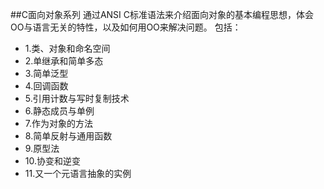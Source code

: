 ##C面向对象系列
通过ANSI C标准语法来介绍面向对象的基本编程思想，体会OO与语言无关的特性，以及如何用OO来解决问题。
包括：

* 1.类、对象和命名空间
* 2.单继承和简单多态
* 3.简单泛型
* 4.回调函数
* 5.引用计数与写时复制技术
* 6.静态成员与单例
* 7.作为对象的方法
* 8.简单反射与通用函数
* 9.原型法
* 10.协变和逆变
* 11.又一个元语言抽象的实例


